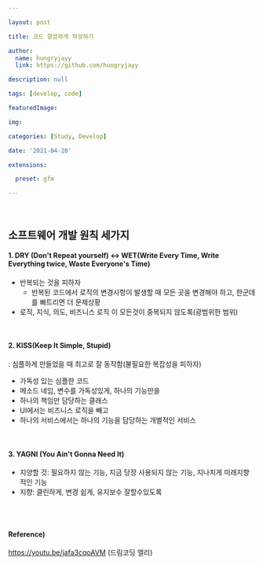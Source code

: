 ```yaml
---

layout: post

title: 코드 깔끔하게 작성하기

author: 
  name: hungryjayy
  link: https://github.com/hungryjayy

description: null

tags: [develop, code]

featuredImage: 

img: 

categories: [Study, Develop]

date: '2021-04-20'

extensions:

  preset: gfm

---
```


<br>

## 소프트웨어 개발 원칙 세가지

#### 1. DRY (Don't Repeat yourself) <-> WET(Write Every Time, Write Everything twice, Waste Everyone's Time)

* 반복되는 것을 피하자
  * 반복된 코드에서 로직의 변경사항이 발생할 때 모든 곳을 변경해야 하고, 한군데를 빠트리면 더 문제상황
* 로직, 지식, 의도, 비즈니스 로직 이 모든것이 중복되지 않도록(광범위한 범위)

<br>

#### 2. KISS(Keep It Simple, Stupid)

: 심플하게 만들었을 때 최고로 잘 동작함(불필요한 복잡성을 피하자)
* 가독성 있는 심플한 코드
* 메소드 네임, 변수를 가독성있게, 하나의 기능만을
* 하나의 책임만 담당하는 클래스
* UI에서는 비즈니스 로직을 빼고
* 하나의 서비스에서는 하나의 기능을 담당하는 개별적인 서비스

<br>

#### 3. YAGNI (You Ain't Gonna Need It)

* 지양할 것: 필요하지 않는 기능, 지금 당장 사용되지 않는 기능, 지나치게 미래지향적인 기능
* 지향: 클린하게, 변경 쉽게, 유지보수 잘할수있도록

<br><br>

#### Reference)

https://youtu.be/jafa3cqoAVM (드림코딩 엘리)